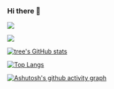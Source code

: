 ### Hi there 👋

<!--
**Ike-li/Ike-li** is a ✨ _special_ ✨ repository because its `README.md` (this file) appears on your GitHub profile.

Here are some ideas to get you started:

- 🔭 I’m currently working on ...
- 🌱 I’m currently learning ...
- 👯 I’m looking to collaborate on ...
- 🤔 I’m looking for help with ...
- 💬 Ask me about ...
- 📫 How to reach me: ...
- 😄 Pronouns: ...
- ⚡ Fun fact: ...
-->
![](https://komarev.com/ghpvc/?username=Ike-li)


![](http://antzuhl.cn:4000/get/@Ike-li)



[![tree's GitHub stats](https://github-readme-stats.vercel.app/api?username=Ike-li&hide=contribs,prs&show_icons=true&theme=radical)](https://github.com/anuraghazra/github-readme-stats)


[![Top Langs](https://github-readme-stats.vercel.app/api/top-langs/?username=Ike-li&layout=compact)](https://github.com/anuraghazra/github-readme-stats)

[![Ashutosh's github activity graph](https://activity-graph.herokuapp.com/graph?username=Ike-li&theme=dracula)](https://github.com/ashutosh00710/github-readme-activity-graph)
